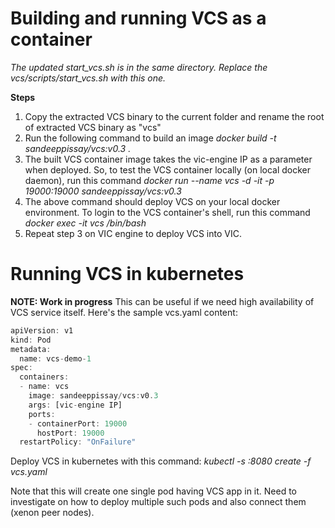 # Building and running VCS as a container
*The updated start_vcs.sh is in the same directory. Replace the vcs/scripts/start_vcs.sh with this one.*

**Steps**
1. Copy the extracted VCS binary to the current folder and rename the root of extracted VCS binary as "vcs"
2. Run the following command to build an image
*docker build -t sandeeppissay/vcs:v0.3 .*
3. The built VCS container image takes the vic-engine IP as a parameter when deployed. So, to test the VCS container locally (on local docker daemon), run this command
*docker run --name vcs -d -it -p 19000:19000 sandeeppissay/vcs:v0.3 <VCH IP Address>*
4. The above command should deploy VCS on your local docker environment. To login to the VCS container's shell, run this command
*docker exec -it vcs /bin/bash*
5. Repeat step 3 on VIC engine to deploy VCS into VIC.

# Running VCS in kubernetes
**NOTE: Work in progress**
This can be useful if we need high availability of VCS service itself. Here's the sample vcs.yaml content:
```javascript
apiVersion: v1
kind: Pod
metadata:
  name: vcs-demo-1
spec:
  containers:
  - name: vcs
    image: sandeeppissay/vcs:v0.3
    args: [vic-engine IP]
    ports:
    - containerPort: 19000
      hostPort: 19000
  restartPolicy: "OnFailure"
```

Deploy VCS in kubernetes with this command:
*kubectl -s <master IP>:8080 create -f vcs.yaml*

Note that this will create one single pod having VCS app in it. Need to investigate on how to deploy multiple such pods and also connect them (xenon peer nodes).
